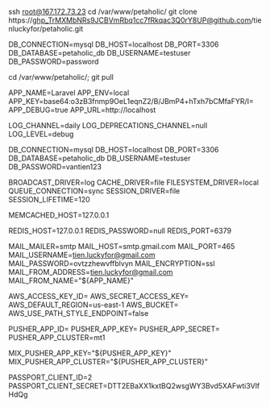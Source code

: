 ssh root@167.172.73.23
cd /var/www/petaholic/
git clone https://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@github.com/tienluckyfor/petaholic.git


DB_CONNECTION=mysql
DB_HOST=localhost
DB_PORT=3306
DB_DATABASE=petaholic_db
DB_USERNAME=testuser
DB_PASSWORD=password

cd /var/www/petaholic/; git pull






APP_NAME=Laravel
APP_ENV=local
APP_KEY=base64:o3zB3fnmp9OeL1eqnZ2/B/JBmP4+hTxh7bCMfaFYR/I=
APP_DEBUG=true
APP_URL=http://localhost

LOG_CHANNEL=daily
LOG_DEPRECATIONS_CHANNEL=null
LOG_LEVEL=debug


DB_CONNECTION=mysql
DB_HOST=localhost
DB_PORT=3306
DB_DATABASE=petaholic_db
DB_USERNAME=testuser
DB_PASSWORD=vantien123

BROADCAST_DRIVER=log
CACHE_DRIVER=file
FILESYSTEM_DRIVER=local
QUEUE_CONNECTION=sync
SESSION_DRIVER=file
SESSION_LIFETIME=120

MEMCACHED_HOST=127.0.0.1

REDIS_HOST=127.0.0.1
REDIS_PASSWORD=null
REDIS_PORT=6379

MAIL_MAILER=smtp
MAIL_HOST=smtp.gmail.com
MAIL_PORT=465
MAIL_USERNAME=tien.luckyfor@gmail.com
MAIL_PASSWORD=ovtzzhewvffblvyn
MAIL_ENCRYPTION=ssl
MAIL_FROM_ADDRESS=tien.luckyfor@gmail.com
MAIL_FROM_NAME="${APP_NAME}"

AWS_ACCESS_KEY_ID=
AWS_SECRET_ACCESS_KEY=
AWS_DEFAULT_REGION=us-east-1
AWS_BUCKET=
AWS_USE_PATH_STYLE_ENDPOINT=false

PUSHER_APP_ID=
PUSHER_APP_KEY=
PUSHER_APP_SECRET=
PUSHER_APP_CLUSTER=mt1

MIX_PUSHER_APP_KEY="${PUSHER_APP_KEY}"
MIX_PUSHER_APP_CLUSTER="${PUSHER_APP_CLUSTER}"

PASSPORT_CLIENT_ID=2
PASSPORT_CLIENT_SECRET=DTT2EBaXX1kxtBQ2wsgWY3Bvd5XAFwti3VlfHdQg